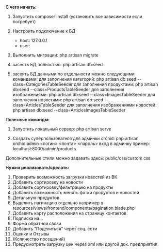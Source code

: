**С чего начать:**
1. Запустить composer install (установить все зависимости если потребует)

2. Настроить подключение к БД 
   - host: 127.0.0.1
   - user: 
3. Выполнить миграции: php artisan migrate

4. засеять БД полностью: php artisan db:seed

5. засеять БД данными по отдельности можно следующими командами:
   для заполнения категорий:
     php artisan db:seed --class=CategoriesTableSeeder
   для заполнения продуктами:
     php artisan db:seed --class=ProductsTableSeeder
   для заполнения изображениями:
     php artisan db:seed --class=ImagesTableSeeder
   для заполнения новостями:
     php artisan db:seed --class=ArticlesTableSeeder
   для заполнения изображениями новостей:
     php artisan db:seed --class=ArticlesImagesTableSeeder


**Полезные команды:**

1. Запустить локальный сервер:
    php artisan serve

2. Создать суперпользователя для админки orchid: 
    php artisan orchid:admin <логин> <почта> <пароль>
    вход в админку пример: localhost:8000/admin/products


Дополнительные стили можно задавать здесь: public/css/custom.css


**Нужно реализовать/сделать:**


1. Проверить возможность загрузки новостей из ВК
2. Добавить сортировку на новости
3. Добавить сортировку/фильтрацию на продукты
4. Добавить возможность менять фотки продуктов и новостей
5. Детальную продуктов 
6. Выделить пагинацию отдельно например в resources/views/frontend/components/pagination.blade.php
7. Добавить карту расположения на страницу контактов
8. Подписка на...
9. Форма обратной связи
10. Добавить "Поделиться" через соц. сети
11. Оценки и Отзывы
12. (Количество посещений)
13. Предусмотреть загрузку цен через xml или другой док. предприятия
